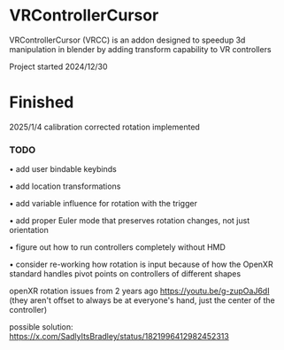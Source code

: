 # VRControllerCursor
VRControllerCursor (VRCC) is an addon designed to speedup 3d manipulation in blender by adding transform capability to VR controllers


Project started 2024/12/30

# Finished

2025/1/4
calibration corrected rotation implemented


### TODO

• add user bindable keybinds

• add location transformations

• add variable influence for rotation with the trigger

• add proper Euler mode that preserves rotation changes, not just orientation

• figure out how to run controllers completely without HMD

• consider re-working how rotation is input because of how the OpenXR standard handles pivot points on controllers of different shapes

openXR rotation issues from 2 years ago
https://youtu.be/g-zupOaJ6dI
(they aren't offset to always be at everyone's hand, just the center of the controller)

possible solution:
https://x.com/SadlyItsBradley/status/1821996412982452313

